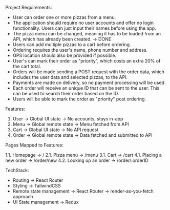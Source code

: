 Project Requirements:

- User can order one or more pizzas from a menu.
- The application should require no user accounts and offer no login functionality. Users can just input their names before using the app.
- The pizza menu can be changed, meaning it has to be loaded from an API, which has already been created. -> DONE
- Users can add multiple pizzas to a cart before ordering.
- Ordering requires the user's name, phone number and address.
- GPS location should also be provided if possible.
- User's can mark their order as "priority", which costs an extra 20% of the cart total.
- Orders will be made sending a POST request with the order data, which includes the user data and selected pizzas, to the API.
- Payments are made on delivery, so no payment processing will be used.
- Each order will receive an unique ID that can be sent to the user. This can be used to search their order based on the ID.
- Users will be able to mark the order as "priority" post ordering.

Features:

1. User -> Global UI state -> No accounts, stays in-app
2. Menu -> Global remote state -> Menu fetched from API
3. Cart -> Global UI state -> No API request
4. Order -> Global remote state -> Data fetched and submitted to API

Pages Mapped to Features:

1.1. Homepage -> /
2.1. Pizza menu -> /menu
3.1. Cart -> /cart
4.1. Placing a new order -> /order/new
4.2. Looking up an order -> /order/:orderID

TechStack:

- Routing -> React Router
- Styling -> TailwindCSS
- Remote state management -> React Router -> render-as-you-fetch approach
- UI State management -> Redux
